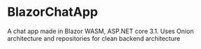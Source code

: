 # BlazorChatApp
A chat app made in Blazor WASM, ASP.NET core 3.1. Uses Onion architecture and repositories for clean backend architecture
